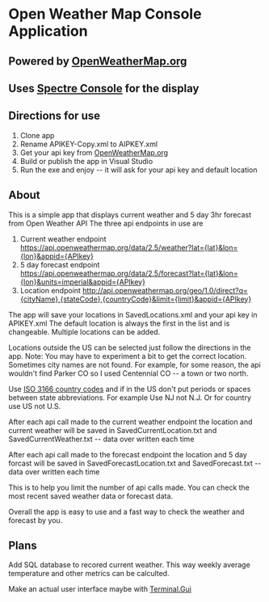 # Open Weather Map Console Application

## Powered by [OpenWeatherMap.org](https://openweathermap.org/)
## Uses [Spectre Console](https://github.com/spectreconsole/spectre.console) for the display

## Directions for use

1. Clone app
2. Rename APIKEY-Copy.xml to AIPKEY.xml
3. Get your api key from [OpenWeatherMap.org](https://openweathermap.org/)
3. Build or publish the app in Visual Studio
4. Run the exe and enjoy -- it will ask for your api key and default location

## About
This is a simple app that displays current weather and 5 day 3hr forecast from Open Weather API
The three api endpoints in use are 

1. Current weather endpoint https://api.openweathermap.org/data/2.5/weather?lat={lat}&lon={lon}&appid={APIkey}
2. 5 day forecast endpoint https://api.openweathermap.org/data/2.5/forecast?lat={lat}&lon={lon}&units=imperial&appid={APIkey}
3. Location endpoint http://api.openweathermap.org/geo/1.0/direct?q={cityName},{stateCode},{countryCode}&limit={limit}&appid={APIkey}

The app will save your locations in SavedLocations.xml and your api key in APIKEY.xml
The default location is always the first in the list and is changeable.
Multiple locations can be added. 

Locations outside the US can be selected just follow the directions in the app.
Note: You may have to experiment a bit to get the correct location. Sometimes city names are not found.
For example, for some reason, the api wouldn't find Parker CO so I used Centennial CO -- a town or two north. 

Use [ISO 3166 country codes](https://en.wikipedia.org/wiki/List_of_ISO_3166_country_codes) and if in the US don't put periods or spaces between 
state abbreviations. For example Use NJ not N.J. Or for country use US not U.S. 

After each api call made to the current weather endpoint the location and current weather will be saved
in SavedCurrentLocation.txt and SavedCurrentWeather.txt -- data over written each time

After each api call made to the forecast endpoint the location and 5 day forcast will be saved 
in SavedForecastLocation.txt and SavedForecast.txt -- data over written each time

This is to help you limit the number of api calls made. You can check the most recent saved weather data or forecast data.

Overall the app is easy to use and a fast way to check the weather and forecast by you.

## Plans
Add SQL database to recored current weather. This way weekly average temperature and other metrics can be calculted.

Make an actual user interface maybe with [Terminal.Gui](https://github.com/gui-cs/Terminal.Gui)


